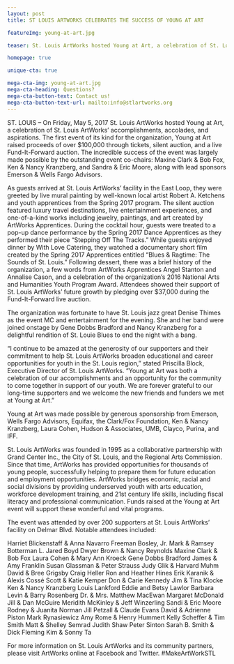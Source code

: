 ```yaml
---
layout: post
title: ST LOUIS ARTWORKS CELEBRATES THE SUCCESS OF YOUNG AT ART 

featureImg: young-at-art.jpg

teaser: St. Louis ArtWorks hosted Young at Art, a celebration of St. Louis ArtWorks’ accomplishments, accolades, and aspirations. The first event of its kind for the organization, Young at Art raised proceeds of over $100,000 through tickets, silent auction, and a live Fund-It-Forward auction. The incredible success of the event was largely made possible by the outstanding event co-chairs: Maxine Clark & Bob Fox, Ken & Nancy Kranzberg, and Sandra & Eric Moore, along with lead sponsors Emerson & Wells Fargo Advisors.

homepage: true

unique-cta: true

mega-cta-img: young-at-art.jpg
mega-cta-heading: Questions?
mega-cta-button-text: Contact us!
mega-cta-button-text-url: mailto:info@stlartworks.org
---
```

ST. LOUIS – On Friday, May 5, 2017 St. Louis ArtWorks hosted Young at Art, a celebration of St. Louis ArtWorks’ accomplishments, accolades, and aspirations. The first event of its kind for the organization, Young at Art raised proceeds of over $100,000 through tickets, silent auction, and a live Fund-It-Forward auction. The incredible success of the event was largely made possible by the outstanding event co-chairs: Maxine Clark &amp; Bob Fox, Ken &amp; Nancy Kranzberg, and Sandra &amp; Eric Moore, along with lead sponsors Emerson &amp; Wells Fargo Advisors.

As guests arrived at St. Louis ArtWorks’ facility in the East Loop, they were greeted by live mural painting by well-known local artist Robert A. Ketchens and youth apprentices from the Spring 2017 program.  The silent auction featured luxury travel destinations, live entertainment experiences, and one-of-a-kind works including jewelry, paintings, and art created by ArtWorks Apprentices.  During the cocktail hour, guests were treated to a pop-up dance performance by the Spring 2017 Dance Apprentices as they performed their piece “Stepping Off The Tracks.”  While guests enjoyed dinner by With Love Catering, they watched a documentary short film created by the Spring 2017 Apprentices entitled “Blues &amp; Ragtime: The Sounds of St. Louis.”  Following dessert, there was a brief history of the organization, a few words from ArtWorks Apprentices Angel Stanton and Annalise Cason, and a celebration of the organization’s 2016 National Arts and Humanities Youth Program Award. Attendees showed their support of St. Louis ArtWorks’ future growth by pledging over $37,000 during the Fund-It-Forward live auction.

The organization was fortunate to have St. Louis jazz great Denise Thimes as the event MC and entertainment for the evening.  She and her band were joined onstage by Gene Dobbs Bradford and Nancy Kranzberg for a delightful rendition of St. Louie Blues to end the night with a bang. 

“I continue to be amazed at the generosity of our supporters and their commitment to help St. Louis ArtWorks broaden educational and career opportunities for youth in the St. Louis region,” stated Priscilla Block, Executive Director of St. Louis ArtWorks. “Young at Art was both a celebration of our accomplishments and an opportunity for the community to come together in support of our youth.  We are forever grateful to our long-time supporters and we welcome the new friends and funders we met at Young at Art.”

Young at Art was made possible by generous sponsorship from Emerson, Wells Fargo Advisors, Equifax, the Clark/Fox Foundation, Ken &amp; Nancy Kranzberg, Laura Cohen, Hudson &amp; Associates, UMB, Clayco, Purina, and IFF. 

St. Louis ArtWorks was founded in 1995 as a collaborative partnership with Grand Center Inc., the City of St. Louis, and the Regional Arts Commission. Since that time, ArtWorks has provided opportunities for thousands of young people, successfully helping to prepare them for future education and employment opportunities. ArtWorks bridges economic, racial and social divisions by providing underserved youth with arts education, workforce development training, and 21st century life skills, including fiscal literacy and professional communication. Funds raised at the Young at Art event will support these wonderful and vital programs.

The event was attended by over 200 supporters at St. Louis ArtWorks’ facility on Delmar Blvd. Notable attendees included: 


Harriet Blickenstaff &amp; Anna Navarro
Freeman Bosley, Jr.
Mark &amp; Ramsey Botterman
L. Jared Boyd
Dwyer Brown &amp; Nancy Reynolds
Maxine Clark &amp; Bob Fox
Laura Cohen &amp; Mary Ann Kroeck
Gene Dobbs Bradford
James &amp; Amy Franklin
Susan Glassman &amp; Peter Strauss
Judy Glik &amp; Harvard Muhm
David &amp; Bree Grigsby
Craig Heller
Ron and Heather Hines
Erik Karanik &amp; Alexis Cossé
Scott &amp; Katie Kemper
Don &amp; Carie Kennedy
Jim &amp; Tina Klocke
Ken &amp; Nancy Kranzberg
Louis Lankford
Eddie and Betsy Lawlor
Barbara Levin &amp; Barry Rosenberg
Dr. &amp; Mrs. Matthew MacEwan
Margaret McDonald
Jill & Dan McGuire
Meridith McKinley & Jeff Winzerling
Sandi & Eric Moore
Rodney & Juanita Norman
Jill Petzall & Claude Evans
David & Adrienne Piston
Mark Rynasiewicz
Amy Rome & Henry Hummert
Kelly Scheffer & Tim Smith
Matt & Shelley Semrad
Judith Shaw
Peter Sinton
Sarah B. Smith & Dick Fleming
Kim & Sonny Ta


For more information on St. Louis ArtWorks and its community partners, please visit ArtWorks online at Facebook and Twitter. #MakeArtWorkSTL
